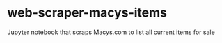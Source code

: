 # web-scraper-macys-items
Jupyter notebook that scraps Macys.com to list all current items for sale
